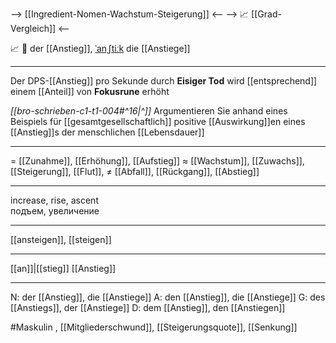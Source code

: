 --> [[Ingredient-Nomen-Wachstum-Steigerung]] <--
--> 📈 [[Grad-Vergleich]] <--

📈 🔵 der [[Anstieg]], [ˈanˌʃtiːk](https://youglish.com/pronounce/Anstieg/german)
die [[Anstiege]]

---
Der DPS-[[Anstieg]] pro Sekunde durch **Eisiger Tod** wird [[entsprechend]] einem [[Anteil]] von **Fokusrune** erhöht

*[[bro-schrieben-c1-t1-004#^16|^]]* Argumentieren Sie anhand eines Beispiels für [[gesamtgesellschaftlich]] positive [[Auswirkung]]en eines [[Anstieg]]s der menschlichen [[Lebensdauer]]


---
= [[Zunahme]], [[Erhöhung]], [[Aufstieg]]
≈ [[Wachstum]], [[Zuwachs]], [[Steigerung]],  [[Flut]],
≠ [[Abfall]], [[Rückgang]], [[Abstieg]]

---
increase, rise, ascent  
подъем, увеличение

---
[[ansteigen]], [[steigen]]

---
[[an]]|[[stieg]]
[[Anstieg]]


---
N: der [[Anstieg]], die [[Anstiege]]
A: den [[Anstieg]], die [[Anstiege]]
G: des [[Anstiegs]], der [[Anstiege]]
D: dem [[Anstieg]], den [[Anstiegen]]


#Maskulin , [[Mitgliederschwund]], [[Steigerungsquote]], [[Senkung]]